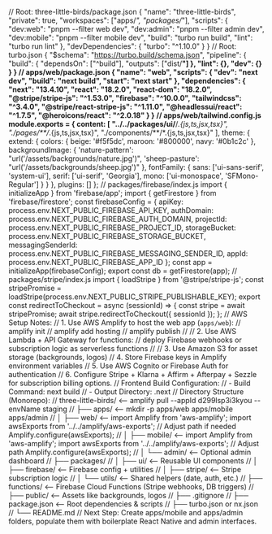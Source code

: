 // Root: three-little-birds/package.json
{
  "name": "three-little-birds",
  "private": true,
  "workspaces": ["apps/*", "packages/*"],
  "scripts": {
    "dev:web": "pnpm --filter web dev",
    "dev:admin": "pnpm --filter admin dev",
    "dev:mobile": "pnpm --filter mobile dev",
    "build": "turbo run build",
    "lint": "turbo run lint"
  },
  "devDependencies": {
    "turbo": "^1.10.0"
  }
}
// Root: turbo.json
{
  "$schema": "https://turbo.build/schema.json",
  "pipeline": {
    "build": {
      "dependsOn": ["^build"],
      "outputs": ["dist/**"]
    },
    "lint": {},
    "dev": {}
  }
}
// apps/web/package.json
{
  "name": "web",
  "scripts": {
    "dev": "next dev",
    "build": "next build",
    "start": "next start"
  },
  "dependencies": {
    "next": "13.4.10",
    "react": "18.2.0",
    "react-dom": "18.2.0",
    "@stripe/stripe-js": "^1.53.0",
    "firebase": "^10.0.0",
    "tailwindcss": "^3.4.0",
    "@stripe/react-stripe-js": "^1.11.0",
    "@headlessui/react": "^1.7.5",
    "@heroicons/react": "^2.0.18"
  }
}
// apps/web/tailwind.config.js
module.exports = {
  content: [
    "../../packages/ui/**/*.{js,ts,jsx,tsx}",
    "./pages/**/*.{js,ts,jsx,tsx}",
    "./components/**/*.{js,ts,jsx,tsx}"
  ],
  theme: {
    extend: {
      colors: {
        beige: '#f5f5dc',
        maroon: '#800000',
        navy: '#0b1c2c'
      },
      backgroundImage: {
        'nature-pattern': "url('/assets/backgrounds/nature.jpg')",
        'sheep-pasture': "url('/assets/backgrounds/sheep.jpg')"
      },
      fontFamily: {
        sans: ['ui-sans-serif', 'system-ui'],
        serif: ['ui-serif', 'Georgia'],
        mono: ['ui-monospace', 'SFMono-Regular']
      }
    }
  },
  plugins: []
};
// packages/firebase/index.js
import { initializeApp } from 'firebase/app';
import { getFirestore } from 'firebase/firestore';
const firebaseConfig = {
  apiKey: process.env.NEXT_PUBLIC_FIREBASE_API_KEY,
  authDomain: process.env.NEXT_PUBLIC_FIREBASE_AUTH_DOMAIN,
  projectId: process.env.NEXT_PUBLIC_FIREBASE_PROJECT_ID,
  storageBucket: process.env.NEXT_PUBLIC_FIREBASE_STORAGE_BUCKET,
  messagingSenderId: process.env.NEXT_PUBLIC_FIREBASE_MESSAGING_SENDER_ID,
  appId: process.env.NEXT_PUBLIC_FIREBASE_APP_ID
};
const app = initializeApp(firebaseConfig);
export const db = getFirestore(app);
// packages/stripe/index.js
import { loadStripe } from '@stripe/stripe-js';
const stripePromise = loadStripe(process.env.NEXT_PUBLIC_STRIPE_PUBLISHABLE_KEY);
export const redirectToCheckout = async (sessionId) => {
  const stripe = await stripePromise;
  await stripe.redirectToCheckout({ sessionId });
};
// AWS Setup Notes:
// 1. Use AWS Amplify to host the web app (`apps/web`):
//    amplify init
//    amplify add hosting
//    amplify publish
//
// 2. Use AWS Lambda + API Gateway for functions:
//    deploy Firebase webhooks or subscription logic as serverless functions
//
// 3. Use Amazon S3 for asset storage (backgrounds, logos)
// 4. Store Firebase keys in Amplify environment variables
// 5. Use AWS Cognito or Firebase Auth for authentication
// 6. Configure Stripe + Klarna + Affirm + Afterpay + Sezzle for subscription billing options.
// Frontend Build Configuration:
// - Build Command: next build
// - Output Directory: .next
// Directory Structure (Monorepo):
// three-little-birds/      <-- amplify pull --appId d299lsp3i3kyou --envName staging
// ├── apps/                <-- mkdir -p apps/web apps/mobile apps/admin
// │   ├── web/             <-- import Amplify from 'aws-amplify';
import awsExports from '../../amplify/aws-exports'; // Adjust path if needed
Amplify.configure(awsExports);
// │   ├── mobile/          <-- import Amplify from 'aws-amplify';
import awsExports from '../../amplify/aws-exports'; // Adjust path
Amplify.configure(awsExports);
// │   └── admin/           <-- Optional admin dashboard
// ├── packages/
// │   ├── ui/              <-- Reusable UI components
// │   ├── firebase/        <-- Firebase config + utilities
// │   ├── stripe/          <-- Stripe subscription logic
// │   └── utils/           <-- Shared helpers (date, auth, etc.)
// ├── functions/           <-- Firebase Cloud Functions (Stripe webhooks, DB triggers)
// ├── public/              <-- Assets like backgrounds, logos
// ├── .gitignore
// ├── package.json         <-- Root dependencies & scripts
// ├── turbo.json or nx.json
// └── README.md
// Next Step: Create apps/mobile and apps/admin folders, populate them with boilerplate React Native and admin interfaces.